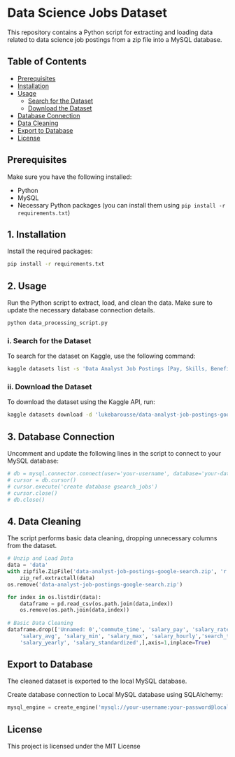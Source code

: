 # Data Science Jobs Dataset

This repository contains a Python script for extracting and loading data related to data science job postings from a zip file into a MySQL database.

## Table of Contents
- [Prerequisites](#prerequisites)
- [Installation](#installation)
- [Usage](#usage)
  - [Search for the Dataset](#search-for-the-dataset)
  - [Download the Dataset](#download-the-dataset)
- [Database Connection](#database-connection)
- [Data Cleaning](#data-cleaning)
- [Export to Database](#export-to-database)
- [License](#license)

## Prerequisites

Make sure you have the following installed:

- Python
- MySQL
- Necessary Python packages (you can install them using `pip install -r requirements.txt`)

## 1. Installation

Install the required packages:

```bash
pip install -r requirements.txt
```

## 2. Usage

Run the Python script to extract, load, and clean the data. Make sure to update the necessary database connection details.

```bash
python data_processing_script.py
```

### i. Search for the Dataset

To search for the dataset on Kaggle, use the following command:

```bash
kaggle datasets list -s 'Data Analyst Job Postings [Pay, Skills, Benefits]'
```

### ii. Download the Dataset

To download the dataset using the Kaggle API, run:

```bash
kaggle datasets download -d 'lukebarousse/data-analyst-job-postings-google-search'
```

## 3. Database Connection

Uncomment and update the following lines in the script to connect to your MySQL database:

```python
# db = mysql.connector.connect(user='your-username', database='your-database', password='your-password')
# cursor = db.cursor()
# cursor.execute('create database gsearch_jobs')
# cursor.close()
# db.close()
```

## 4. Data Cleaning

The script performs basic data cleaning, dropping unnecessary columns from the dataset.

```python
# Unzip and Load Data
data = 'data'
with zipfile.ZipFile('data-analyst-job-postings-google-search.zip', 'r') as zip_ref:
    zip_ref.extractall(data)
os.remove('data-analyst-job-postings-google-search.zip')

for index in os.listdir(data):
    dataframe = pd.read_csv(os.path.join(data,index))
    os.remove(os.path.join(data,index))
    
# Basic Data Cleaning
dataframe.drop(['Unnamed: 0','commute_time', 'salary_pay', 'salary_rate','job_id','thumbnail','index',
    'salary_avg', 'salary_min', 'salary_max', 'salary_hourly','search_term','search_location',
    'salary_yearly', 'salary_standardized',],axis=1,inplace=True)
```

## Export to Database

The cleaned dataset is exported to the local MySQL database.

Create database connection to Local MySQL database using SQLAlchemy:

```python
mysql_engine = create_engine('mysql://your-username:your-password@localhost:3306/gsearch_jobs')
```

## License

This project is licensed under the MIT License 
